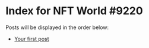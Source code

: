 # Index for NFT World #9220
Posts will be displayed in the order below:

- [Your first post](./001-first.md)

